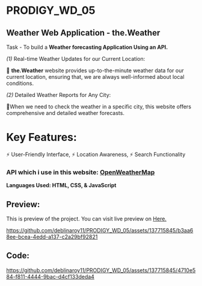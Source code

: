# PRODIGY_WD_05
## Weather Web Application - the.Weather


<p> Task - To build a <strong>Weather forecasting Application Using an API.</strong></p>


<p> 
  <i>(1)</i> Real-time Weather Updates for our Current Location: 
  
🌟 <b>the.Weather</b> website provides up-to-the-minute weather data for our current location, ensuring that, we are always well-informed about local conditions.


   <i>(2)</i> Detailed Weather Reports for Any City:
   
🌟When we need to check the weather in a specific city, this website offers comprehensive and detailed weather forecasts.

# Key Features:

⚡ User-Friendly Interface, ⚡ Location Awareness, ⚡ Search Functionality



</p>

<h3>API which i use in this website: <a href="https://openweathermap.org/" target="_blank">OpenWeatherMap</a></h3>



<p> <b> Languages Used: HTML, CSS, & JavaScript  </b> </p>
<h2>Preview: </h2>
<p>This is preview of the project. You can visit live preview on <a href="https://guna-dhamothiran.github.io/PRODIGY_WD_05(WeatherApp)/" target="_blank"> Here. </a></p>



https://github.com/deblinaroy11/PRODIGY_WD_05/assets/137715845/b3aa68ee-bcea-4edd-a137-c2a29bf92821

<h2>Code: </h2>



https://github.com/deblinaroy11/PRODIGY_WD_05/assets/137715845/4710e584-f811-4444-9bac-d4cf133deda4

